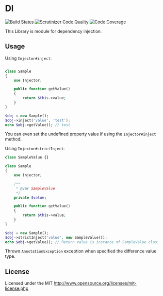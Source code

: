 # DI
[![Build Status](https://travis-ci.org/webstream-framework/DI.svg?branch=master)](https://travis-ci.org/webstream-framework/DI)
[![Scrutinizer Code Quality](https://scrutinizer-ci.com/g/webstream-framework/DI/badges/quality-score.png?b=master)](https://scrutinizer-ci.com/g/webstream-framework/DI/?branch=master)
[![Code Coverage](https://scrutinizer-ci.com/g/webstream-framework/DI/badges/coverage.png?b=master)](https://scrutinizer-ci.com/g/webstream-framework/DI/?branch=master)

This Library is module for dependency injection.

## Usage
Using `Injector#inject`:
```php

class Sample
{
    use Injector;

    public function getValue()
    {
        return $this->value;
    }
}

$obj = new Sample();
$obj->inject('value', 'test');
echo $obj->getValue(); // test
```
You can even set the undefined property value if using the `Injector#inject` method.

Using `Injector#strictInject`:
```php
class SampleValue {}

class Sample
{
    use Injector;

    /**
     * @var SampleValue
     */
    private $value;

    public function getValue()
    {
        return $this->value;
    }
}

$obj = new Sample();
$obj->strictInject('value', new SampleValue());
echo $obj->getValue(); // Return value is instance of SampleValue class.
```
Thrown `AnnotationException` exception when specified the difference value type.

## License
Licensed under the MIT
http://www.opensource.org/licenses/mit-license.php
